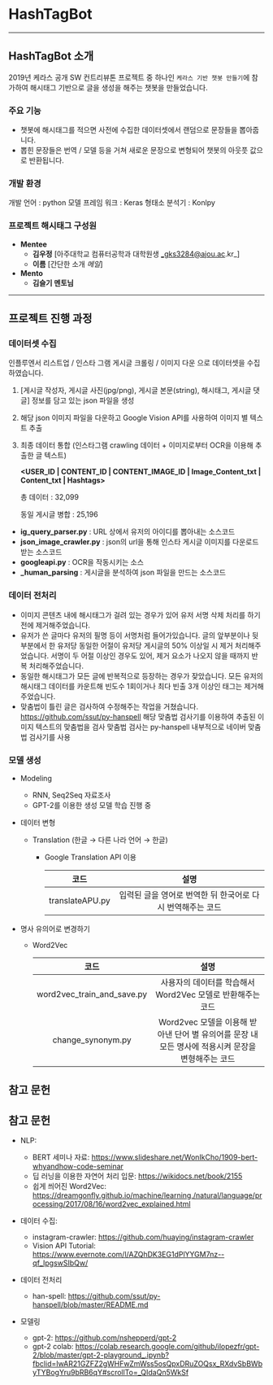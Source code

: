 # HashTagBot
---
## HashTagBot 소개
2019년 케라스 공개 SW 컨트리뷰톤 프로젝트 중 하나인 `케라스 기반 챗봇 만들기`에 참가하여  해시태그 기반으로 글을 생성을 해주는 챗봇을 만들었습니다.

### 주요 기능
 * 챗봇에 해시태그를 적으면 사전에 수집한 데이터셋에서 랜덤으로 문장들을 뽑아줍니다.
 * 뽑힌 문장들은 번역 / 모델 등을 거쳐 새로운 문장으로 변형되어 챗봇의 아웃풋 값으로 반환됩니다.
 
### 개발 환경
개발 언어 : python
모델 프레임 워크 : Keras
형태소 분석기 : Konlpy


 ### 프로젝트 해시태그 구성원
*	__Mentee__ 
    *	__김우정__ [아주대학교 컴퓨터공학과 대학원생  _gks3284@ajou.ac.kr_]
    *	__이름__ [간단한 소개 _메일_]	
 *	__Mento__ 
    *	__김슬기 멘토님__ 
    
---
## 프로젝트 진행 과정

### 데이터셋 수집 
 인플루엔서 리스트업 / 인스타 그램 게시글 크롤링 / 이미지 다운 으로 데이터셋을 수집하였습니다.
 
 1. [게시글 작성자, 게시글 사진(jpg/png), 게시글 본문(string), 해시태그, 게시글 댓글] 정보를 담고 있는 json 파일을 생성
 2. 해당 json 이미지 파일을 다운하고 Google Vision API를 사용하여 이미지 별 텍스트 추출
 3. 최종 데이터 통합 (인스타그램 crawling 데이터 + 이미지로부터 OCR을 이용해 추출한 글 텍스트)
 
    **<USER_ID | CONTENT_ID | CONTENT_IMAGE_ID | Image_Content_txt | Content_txt | Hashtags>**
    
    총 데이터 : 32,099
    
    동일 게시글 병합 : 25,196

* **ig_query_parser.py**
 : URL 상에서 유저의 아이디를 뽑아내는 소스코드
* **json_image_crawler.py**
 : json의 url을 통해 인스타 게시글 이미지를 다운로드 받는 소스코드
* **googleapi.py**
 : OCR을 작동시키는 소스
* **_human_parsing**
 : 게시글을 분석하여 json 파일을 만드는 소스코드


###  데이터 전처리 
* 이미지 콘텐츠 내에 해시태그가 걸려 있는 경우가 있어 유저 서명 삭제 처리를 하기 전에 제거해주었습니다.
* 유저가 쓴 글마다 유저의 필명 등이 서명처럼 들어가있습니다. 글의 앞부분이나 뒷부분에서 한 유저당 동일한 어절이 유저당 게시글의 50% 이상일 시 제거 처리해주었습니다. 서명이 두 어절 이상인 경우도 있어, 제거 요소가 나오지 않을 때까지 반복 처리해주었습니다.
* 동일한 해시태그가 모든 글에 반복적으로 등장하는 경우가 잦았습니다. 모든 유저의 해시태그 데이터를 카운트해 빈도수 1회이거나 최다 빈출 3개 이상인 태그는 제거해주었습니다.
* 맞춤법이 틀린 글은 검사하여 수정해주는 작업을 거쳤습니다. 
https://github.com/ssut/py-hanspell
해당 맞춤법 검사기를 이용하여 추출된 이미지 텍스트의 맞춤법을 검사
맞춤법 검사는 py-hanspell 내부적으로 네이버 맞춤법 검사기를 사용


### 모델 생성
* Modeling
    * RNN, Seq2Seq 자료조사
    * GPT-2를 이용한 생성 모델 학습 진행 중
* 데이터 변형 
    * Translation (한글 →  다른 나라 언어 →  한글)
        * Google Translation API 이용
        
            |코드|설명|
            |:--------:|:--------:|
            |translateAPU.py|입력된 글을 영어로 번역한 뒤 한국어로 다시 번역해주는 코드|


* 명사 유의어로 변경하기 
    * Word2Vec

        |코드|설명|
        |:--------:|:--------:|
        |word2vec_train_and_save.py|사용자의 데이터를 학습해서 Word2Vec 모델로 반환해주는 코드|
        |change_synonym.py|Word2vec 모델을 이용해 받아낸 단어 별 유의어를 문장 내 모든 명사에 적용시켜 문장을 변형해주는 코드|

## 참고 문헌

## 참고 문헌
* NLP:
    * BERT 세미나 자료: <https://www.slideshare.net/WonIkCho/1909-bert-whyandhow-code-seminar>
    * 딥 러닝을 이용한 자연어 처리 입문: <https://wikidocs.net/book/2155>
    * 쉽게 씌어진 Word2Vec: <https://dreamgonfly.github.io/machine/learning,/natural/language/processing/2017/08/16/word2vec_explained.html>

* 데이터 수집:
    * instagram-crawler: <https://github.com/huaying/instagram-crawler>
    * Vision API Tutorial: <https://www.evernote.com/l/AZQhDK3EG1dPlYYGM7nz--qf_IpgswSIbQw/>

* 데이터 전처리
    * han-spell: <https://github.com/ssut/py-hanspell/blob/master/README.md>

* 모델링
    * gpt-2: <https://github.com/nshepperd/gpt-2>
    * gpt-2 colab: <https://colab.research.google.com/github/ilopezfr/gpt-2/blob/master/gpt-2-playground_.ipynb?fbclid=IwAR21GZFZ2gWHFwZmWss5osQpxDRuZOQsx_RXdvSbBWbyTYBogYru9bRB6qY#scrollTo=_QIdaQn5WkSf>
